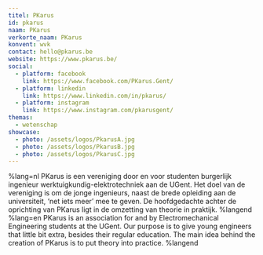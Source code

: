 ```yaml
---
titel: PKarus
id: pkarus
naam: PKarus
verkorte_naam: PKarus
konvent: wvk
contact: hello@pkarus.be
website: https://www.pkarus.be/
social:
  - platform: facebook
    link: https://www.facebook.com/PKarus.Gent/
  - platform: linkedin
    link: https://www.linkedin.com/in/pkarus/
  - platform: instagram
    link: https://www.instagram.com/pkarusgent/
themas:
  - wetenschap
showcase:
  - photo: /assets/logos/PkarusA.jpg
  - photo: /assets/logos/PkarusB.jpg
  - photo: /assets/logos/PkarusC.jpg
---
```


%lang=nl PKarus is een vereniging door en voor studenten burgerlijk ingenieur werktuigkundig-elektrotechniek aan de UGent.
Het doel van de vereniging is om de jonge ingenieurs, naast de brede opleiding aan de universiteit, ‘net iets meer’ mee te geven. De hoofdgedachte achter de oprichting van PKarus ligt in de omzetting van theorie in praktijk. %langend %lang=en PKarus is an association for and by Electromechanical Engineering students at the UGent. Our purpose is to give young engineers that little bit extra, besides their regular education. The main idea behind the creation of PKarus is to put theory into practice. %langend
